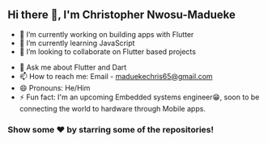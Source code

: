 ## Hi there 👋, I'm Christopher Nwosu-Madueke

<!--
**Lord-Chris/Lord-Chris** is a ✨ _special_ ✨ repository because its `README.md` (this file) appears on your GitHub profile.

Here are some ideas to get you started:
-->
- 🔭 I’m currently working on building apps with Flutter
- 🌱 I’m currently learning JavaScript
- 👯 I’m looking to collaborate on Flutter based projects
<!-- - 🤔 I’m looking for help with ... -->
- 💬 Ask me about Flutter and Dart
- 📫 How to reach me: Email - maduekechris65@gmail.com 
- 😄 Pronouns: He/Him
- ⚡ Fun fact: I'm an upcoming Embedded systems engineer😁, soon to be connecting the world to hardware through Mobile apps.

    

    
### Show some ❤️ by starring some of the repositories!
